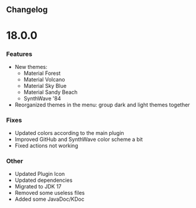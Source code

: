 ## Changelog

# 18.0.0

### Features

- New themes:
  - Material Forest
  - Material Volcano
  - Material Sky Blue
  - Material Sandy Beach
  - SynthWave '84
- Reorganized themes in the menu: group dark and light themes together

### Fixes

- Updated colors according to the main plugin
- Improved GitHub and SynthWave color scheme a bit
- Fixed actions not working

### Other

- Updated Plugin Icon
- Updated dependencies
- Migrated to JDK 17
- Removed some useless files
- Added some JavaDoc/KDoc
